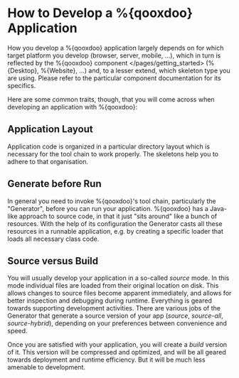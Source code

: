 How to Develop a %{qooxdoo} Application
=======================================

How you develop a %{qooxdoo} application largely depends on for which target platform you develop (browser, server, mobile, ...), which in turn is reflected by the %{qooxdoo} component \</pages/getting\_started\> (%{Desktop}, %{Website}, ...) and, to a lesser extend, which skeleton type you are using. Please refer to the particular component documentation for its specifics.

Here are some common traits, though, that you will come across when developing an application with %{qooxdoo}:

Application Layout
------------------

Application code is organized in a particular directory layout which is necessary for the tool chain to work properly. The skeletons help you to adhere to that organisation.

Generate before Run
-------------------

In general you need to invoke %{qooxdoo}'s tool chain, particularly the "Generator", before you can run your application. %{qooxdoo} has a Java-like approach to source code, in that it just "sits around" like a bunch of resources. With the help of its configuration the Generator casts all these resources in a runnable application, e.g. by creating a specific loader that loads all necessary class code.

Source versus Build
-------------------

You will usually develop your application in a so-called *source* mode. In this mode individual files are loaded from their original location on disk. This allows changes to source files become apparent immediately, and allows for better inspection and debugging during runtime. Everything is geared towards supporting development activities. There are various jobs of the Generator that generate a source version of your app (*source*, *source-all*, *source-hybrid*), depending on your preferences between convenience and speed.

Once you are satisfied with your application, you will create a *build* version of it. This version will be compressed and optimized, and will be all geared towards deployment and runtime efficiency. But it will be much less amenable to development.

